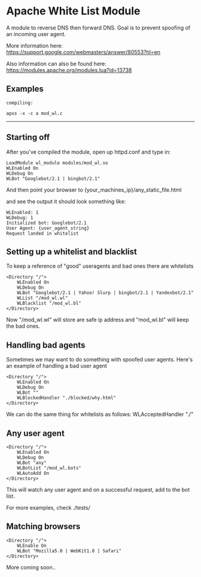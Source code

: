 Apache White List Module
===================================================

A module to reverse DNS then forward DNS. Goal is to
prevent spoofing of an incoming user agent. 

More information here:
https://support.google.com/webmasters/answer/80553?hl=en

Also information can also be found here:
https://modules.apache.org/modules.lua?id=13738

Examples
------------------------------------

	compiling:

	apxs -x -c a mod_wl.c

-------------------------

Starting off
-----------------------------------

After you've compiled the module, open up httpd.conf
and type in:

	LoadModule wl_module modules/mod_wl.so
	WLEnabled On
	WLDebug On
	WLBot "Googlebot/2.1 | bingbot/2.1"

And then point your browser to
{your_machines_ip}/any_static_file.html

and see the output it should look something like:

	WLEnabled: 1
	WLDebug: 1
	Initialized bot: Googlebot/2.1
	User Agent: {user_agent_string}
	Request landed in whitelist

Setting up a whitelist and blacklist
------------------------

To keep a reference of "good" useragents
and bad ones there are whitelists 

	<Directory "/">
		WLEnabled On
		WLDebug On
		WLBot "Googlebot/2.1 | Yahoo! Slurp | bingbot/2.1 | Yandexbot/2.1"
		WLList "/mod_wl.wl"
		WLBlacklist "/mod_wl.bl"
	</Directory>

Now "/mod_wl.wl" will store are safe ip address and "mod_wl.bl" will
keep the bad ones. 


Handling bad agents
---------------------

Sometimes we may want to do something with spoofed user agents. 
Here's an example of handling a bad user agent

	<Directory "/">
		WLEnabled On
		WLDebug On
		WLBot ""
		WLBlockedHandler "./blocked/why.html"
	</Directory>

We can do the same thing for whitelists as follows:
WLAcceptedHandler "./"

Any user agent
-----------------

	<Directory "/">
		WLEnabled On
		WLDebug On
		WLBot "any"
		WLBotList "/mod_wl.bots"
		WLAutoAdd On
	</Directory>

This will watch any user agent and on a successful
request, add to the bot list. 

For more examples, check ./tests/

Matching browsers
------------------

	<Directory "/">
		WLEnable On
		WLBot "Mozilla5.0 | WebKit1.0 | Safari"
	</Directory>

More coming soon..
